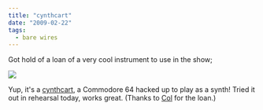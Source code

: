 ```yaml
---
title: "cynthcart"
date: "2009-02-22"
tags: 
  - bare wires
---
```


Got hold of a loan of a very cool instrument to use in the show;

![](/blog/cynthcart.jpg)

Yup, it's a [cynthcart](http://qotile.net/cynthcart.html), a Commodore 64 hacked up to play as a synth! Tried it out in rehearsal today, works great. (Thanks to [Col](https://twitter.com/colintrain) for the loan.)
